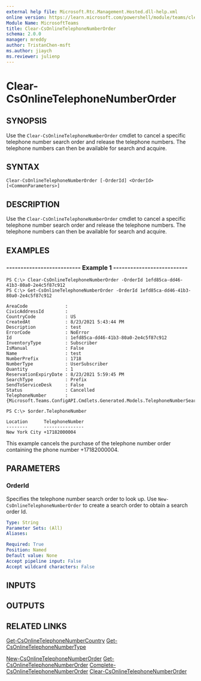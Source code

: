 ```yaml
---
external help file: Microsoft.Rtc.Management.Hosted.dll-help.xml
online version: https://learn.microsoft.com/powershell/module/teams/clear-csonlinetelephonenumberorder
Module Name: MicrosoftTeams
title: Clear-CsOnlineTelephoneNumberOrder
schema: 2.0.0
manager: mreddy
author: TristanChen-msft
ms.author: jiaych
ms.reviewer: julienp
---
```


# Clear-CsOnlineTelephoneNumberOrder

## SYNOPSIS

Use the `Clear-CsOnlineTelephoneNumberOrder` cmdlet to cancel a specific telephone number search order and release the telephone numbers. The telephone numbers can then be available for search and acquire.

## SYNTAX

```
Clear-CsOnlineTelephoneNumberOrder [-OrderId] <OrderId> [<CommonParameters>]
```

## DESCRIPTION

Use the `Clear-CsOnlineTelephoneNumberOrder` cmdlet to cancel a specific telephone number search order and release the telephone numbers. The telephone numbers can then be available for search and acquire.

## EXAMPLES

### -------------------------- Example 1 --------------------------
```
PS C:\> Clear-CsOnlineTelephoneNumberOrder -OrderId 1efd85ca-dd46-41b3-80a0-2e4c5f87c912
PS C:\> Get-CsOnlineTelephoneNumberOrder -OrderId 1efd85ca-dd46-41b3-80a0-2e4c5f87c912

AreaCode              :
CivicAddressId        :
CountryCode           : US
CreatedAt             : 8/23/2021 5:43:44 PM
Description           : test
ErrorCode             : NoError
Id                    : 1efd85ca-dd46-41b3-80a0-2e4c5f87c912
InventoryType         : Subscriber
IsManual              : False
Name                  : test
NumberPrefix          : 1718
NumberType            : UserSubscriber
Quantity              : 1
ReservationExpiryDate : 8/23/2021 5:59:45 PM
SearchType            : Prefix
SendToServiceDesk     : False
Status                : Cancelled
TelephoneNumber       : {Microsoft.Teams.ConfigAPI.Cmdlets.Generated.Models.TelephoneNumberSearchResult}

PS C:\> $order.TelephoneNumber

Location      TelephoneNumber
--------      ---------------
New York City +17182000004
```

This example cancels the purchase of the telephone number order containing the phone number +17182000004. 


## PARAMETERS

### OrderId
Specifies the telephone number search order to look up. Use `New-CsOnlineTelephoneNumberOrder` to create a search order to obtain a search order Id.

```yaml
Type: String
Parameter Sets: (All)
Aliases: 

Required: True
Position: Named
Default value: None
Accept pipeline input: False
Accept wildcard characters: False
```

## INPUTS

## OUTPUTS

## RELATED LINKS

[Get-CsOnlineTelephoneNumberCountry](Get-CsOnlineTelephoneNumberCountry.md)
[Get-CsOnlineTelephoneNumberType](Get-CsOnlineTelephoneNumberType.md)

[New-CsOnlineTelephoneNumberOrder](New-CsOnlineTelephoneNumberOrder.md)
[Get-CsOnlineTelephoneNumberOrder](Get-CsOnlineTelephoneNumberOrder.md)
[Complete-CsOnlineTelephoneNumberOrder](Complete-CsOnlineTelephoneNumberOrder.md)
[Clear-CsOnlineTelephoneNumberOrder](Clear-CsOnlineTelephoneNumberOrder.md)